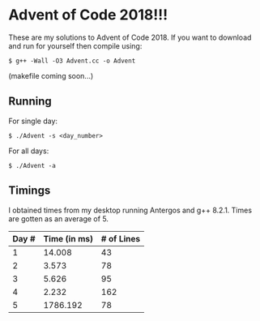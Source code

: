 # Advent of Code 2018!!!

These are my solutions to Advent of Code 2018.
If you want to download and run for yourself then compile using:
    
    $ g++ -Wall -O3 Advent.cc -o Advent

(makefile coming soon...)

**Running**
----------------------------------
For single day:
    
    $ ./Advent -s <day_number>
    
For all days:
    
    $ ./Advent -a


**Timings**
----------------------------------
I obtained times from my desktop running Antergos and g++ 8.2.1.  Times are gotten as an average of 5.

 Day # | Time (in ms) | # of Lines
-------|--------------|-----------
   1   |    14.008    |    43
   2   |    3.573     |    78
   3   |    5.626     |    95
   4   |    2.232     |   162
   5   |    1786.192  |    78
